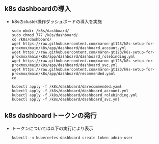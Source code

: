 ##  k8s dashboardの導入
* k8sのcluster操作ダッシュボードの導入を実施

      sudo mkdir /k8s/dashboard/
      sudo chmod 777 /k8s/dashboard/
      cd /k8s/dashboard/
      wget https://raw.githubusercontent.com/maron-gt123/k8s-setup-for-proxmox/main/k8s/app/dashboard/dashboard_account.yml
      wget https://raw.githubusercontent.com/maron-gt123/k8s-setup-for-proxmox/main/k8s/app/dashboard/dashboard_rolebinding.yml
      wget https://raw.githubusercontent.com/maron-gt123/k8s-setup-for-proxmox/main/k8s/app/dashboard/dashboard_svc.yml
      wget https://raw.githubusercontent.com/maron-gt123/k8s-setup-for-proxmox/main/k8s/app/dashboard/recommended.yaml
      cd
      
      kubectl apply -f /k8s/dashboard/darecommended.yaml
      kubectl apply -f /k8s/dashboard/dashboard_account.yml
      kubectl apply -f /k8s/dashboard/dashboard_rolebinding.yml
      kubectl apply -f /k8s/dashboard/dashboard_svc.yml
      
##  k8s dashboardトークンの発行
* トークンについては以下の実行により表示
      
      kubectl -n kubernetes-dashboard create token admin-user
